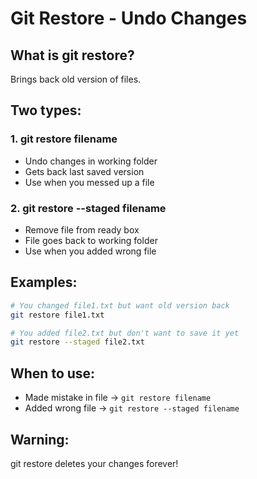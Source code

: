 # Git Restore - Undo Changes

## What is git restore?
Brings back old version of files.

## Two types:

### 1. git restore filename
- Undo changes in working folder
- Gets back last saved version
- Use when you messed up a file

### 2. git restore --staged filename  
- Remove file from ready box
- File goes back to working folder
- Use when you added wrong file

## Examples:

```bash
# You changed file1.txt but want old version back
git restore file1.txt

# You added file2.txt but don't want to save it yet
git restore --staged file2.txt
```

## When to use:
- Made mistake in file → `git restore filename`
- Added wrong file → `git restore --staged filename`

## Warning: 
git restore deletes your changes forever!